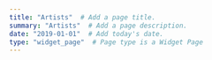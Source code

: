 ```yaml
---
title: "Artists"  # Add a page title.
summary: "Artists"  # Add a page description.
date: "2019-01-01"  # Add today's date.
type: "widget_page"  # Page type is a Widget Page
---
```

